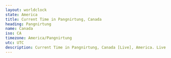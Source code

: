 ```yaml
---
layout: worldclock
state: America
title: Current Time in Pangnirtung, Canada
heading: Pangnirtung
name: Canada
iso: CA
timezone: America/Pangnirtung
utc: UTC
description: Current Time in Pangnirtung, Canada [Live], America. Live update now time in Pangnirtung, timezone America/Pangnirtung, UTC, Country ISO code & Current Local Time.
---
```


